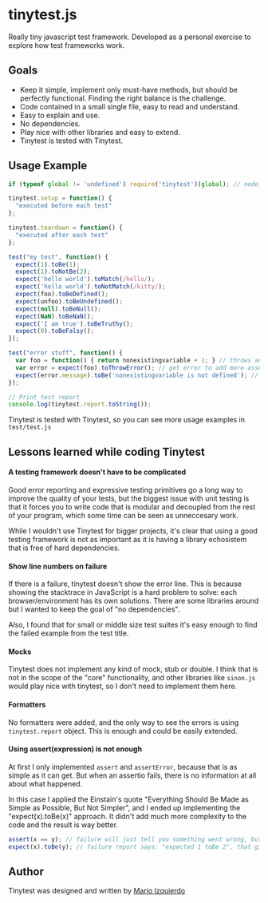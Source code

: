 tinytest.js
===========

Really tiny javascript test framework. Developed as a personal exercise to explore how test frameworks work.

## Goals ##

 * Keep it simple, implement only must-have methods, but should be perfectly functional. Finding the right balance is the challenge.
 * Code contained in a small single file, easy to read and understand.
 * Easy to explain and use.
 * No dependencies.
 * Play nice with other libraries and easy to extend.
 * Tinytest is tested with Tinytest.

## Usage Example ##

```javascript
if (typeof global != 'undefined') require('tinytest')(global); // node.js (CommonJS) only, in a browser just run tinytest.js script before

tinytest.setup = function() {
  "executed before each test"
};

tinytest.teardown = function() {
  "executed after each test"
};

test("my test", function() {
  expect(1).toBe(1);
  expect(1).toNotBe(2);
  expect('hello world').toMatch(/hello/);
  expect('hello world').toNotMatch(/kitty/);
  expect(foo).toBeDefined();
  expect(unfoo).toBeUndefined();
  expect(null).toBeNull();
  expect(NaN).toBeNaN();
  expect('I am true').toBeTruthy();
  expect(0).toBeFalsy();
});

test("error stuff", function() {
  var foo = function() { return nonexistingvariable + 1; } // throws an error
  var error = expect(foo).toThrowError(); // get error to add more assertions on it
  expect(error.message).toBe('nonexistingvariable is not defined'); // ensure the error is the one we want
});

// Print test report
console.log(tinytest.report.toString());
```

Tinytest is tested with Tinytest, so you can see more usage examples in `test/test.js`


## Lessons learned while coding Tinytest ##

#### A testing framework doesn't have to be complicated ####

Good error reporting and expressive testing primitives go a long way to improve the quality of your tests, but the biggest issue with unit testing is that it forces you to write code that is modular and decoupled from the rest of your program, which some time can be seen as unneccesary work.

While I wouldn't use Tinytest for bigger projects, it's clear that using a good testing framework is not as important as it is having a library echosistem that is free of hard dependencies.

#### Show line numbers on failure ####

If there is a failure, tinytest doesn't show the error line. This is because showing the stacktrace in JavaScript is a hard problem to solve: each browser/environment has its own solutions. There are some libraries around but I wanted to keep the goal of "no dependencies".

Also, I found that for small or middle size test suites it's easy enough to find the failed example from the test title.

#### Mocks ####

Tinytest does not implement any kind of mock, stub or double. I think that is not in the scope of the "core" functionality, and other libraries like `sinon.js` would play nice with tinytest, so I don't need to implement them here.

#### Formatters ####

No formatters were added, and the only way to see the errors is using `tinytest.report` object. This is enough and could be easily extended.

#### Using assert(expression) is not enough ####

At first I only implemented `assert` and `assertError`, because that is as simple as it can get. But when an assertio fails, there is no information at all about what happened.

In this case I applied the Einstain's quote "Everything Should Be Made as Simple as Possible, But Not Simpler", and I ended up implementing the "expect(x).toBe(x)" approach. It didn't add much more complexity to the code and the result is way better.

```javascript
assert(x == y); // failure will just tell you something went wrong, but you don't know what.
expect(x).toBe(y); // failure report says: "expected 1 toBe 2", that gives a lot more information about the problem.
```


## Author ##

Tinytest was designed and written by [Mario Izquierdo](https://github.com/marioizquierdo)
